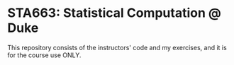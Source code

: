 # STA663: Statistical Computation @ Duke
This repository consists of the instructors' code and my exercises, and it is for the course use ONLY.
